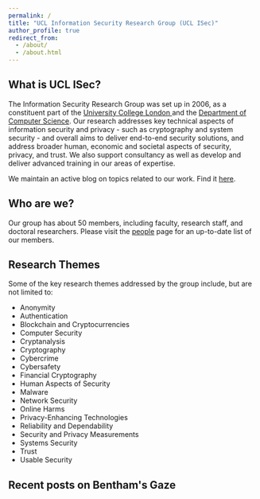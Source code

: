```yaml
---
permalink: /
title: "UCL Information Security Research Group (UCL ISec)"
author_profile: true
redirect_from: 
  - /about/
  - /about.html
---
```


## What is UCL ISec?

The Information Security Research Group was set up in 2006, as a constituent part of the [University College London
](https://www.ucl.ac.uk) and the [Department of Computer Science](https://www.ucl.ac.uk/computer-science/). Our research addresses key technical aspects of information security and privacy - such as cryptography and system security - and overall aims to deliver end-to-end security solutions, and address broader human, economic and societal aspects of security, privacy, and trust. We also support consultancy as well as develop and deliver advanced training in our areas of expertise. 

We maintain an active blog on topics related to our work. Find it [here](https://www.benthamsgaze.org/).

## Who are we?
Our group has about 50 members, including faculty, research staff, and doctoral researchers. Please visit the [people](/people) page for an up-to-date list of our members.

## Research Themes
Some of the key research themes addressed by the group include, but are not limited to:

- Anonymity
- Authentication
- Blockchain and Cryptocurrencies
- Computer Security
- Cryptanalysis
- Cryptography
- Cybercrime
- Cybersafety
- Financial Cryptography
- Human Aspects of Security
- Malware
- Network Security
- Online Harms
- Privacy-Enhancing Technologies
- Reliability and Dependability
- Security and Privacy Measurements
- Systems Security
- Trust
- Usable Security

## Recent posts on Bentham's Gaze

<div id="feed"></div>

<script src=" https://cdn.jsdelivr.net/npm/rss-parser@3.13.0/dist/rss-parser.min.js "></script>
<script>
let parser = new RSSParser();
parser.parseURL("https://www.benthamsgaze.org/feed/", function(err, feed) {
  if (err) throw err;
  /*console.log(feed.title);*/
  const limit = 5;
  const options = {
  year: 'numeric',
  month: 'long',
  day: 'numeric',
  };
  feed.items.slice(0,limit).forEach(function(entry) {
    /*console.log(entry.title + ':' + entry.link);*/
    e = document.createElement('a');
    e.appendChild(document.createTextNode(entry.title));
    e.href = entry.link;
    f = document.getElementById('feed');
    p = document.createElement('p');
    p.appendChild(e);
    d = (new Date(entry.isoDate)).toLocaleDateString(undefined, options);
    p.appendChild(document.createTextNode(' by ' + entry.creator + ' on ' + d));
    f.appendChild(p);
  })
})
</script>
